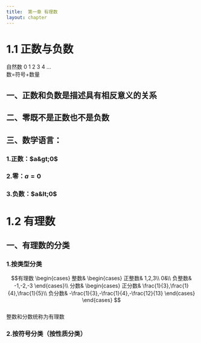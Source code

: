 ```yaml
---
title:  第一章 有理数
layout: chapter
---
```

# 1.1 正数与负数
自然数 0  1 2 3 4 ...   
数=符号+数量
## 一、正数和负数<ly-d>是</ly-d>描述具有相反意义的关系
## 二、零既不是正数也不是负数
## 三、数学语言：
### 1.正数：<ly-m>$a&gt;0$</ly-m>
### 2.零：<ly-m>$a=0$</ly-m>
### 3.负数：<ly-m>$a&lt;0$</ly-m>
# 1.2 有理数
## 一、有理数的分类
### 1.按类型分类
$$有理数
\begin{cases}
整数&
\begin{cases}
正整数& 1,2,3\\
0&\\
负整数& -1,-2,-3
\end{cases}\\
分数&
\begin{cases}
正分数& \frac{1}{3},\frac{1}{4},\frac{1}{5}\\
负分数& -\frac{1}{3},-\frac{1}{4},-\frac{12}{13}
\end{cases}
\end{cases}
$$   
整数和分数统称为有理数
### 2.按符号分类（按性质分类）

